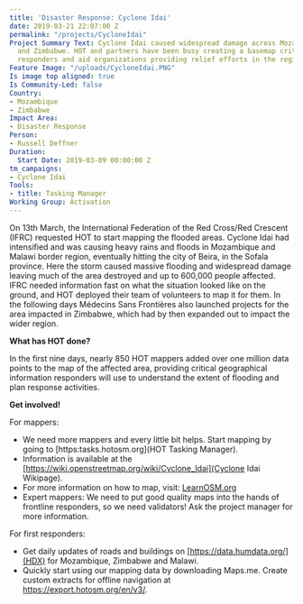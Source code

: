 ```yaml
---
title: 'Disaster Response: Cyclone Idai'
date: 2019-03-21 22:07:00 Z
permalink: "/projects/CycloneIdai"
Project Summary Text: Cyclone Idai caused widespread damage across Mozambique, Malawi
  and Zimbabwe. HOT and partners have been busy creating a basemap critical for first
  responders and aid organizations providing relief efforts in the region.
Feature Image: "/uploads/CycloneIdai.PNG"
Is image top aligned: true
Is Community-Led: false
Country:
- Mozambique
- Zimbabwe
Impact Area:
- Disaster Response
Person:
- Russell Deffner
Duration:
  Start Date: 2019-03-09 00:00:00 Z
tm_campaigns:
- Cyclone Idai
Tools:
- title: Tasking Manager
Working Group: Activation
---
```


On 13th March, the International Federation of the Red Cross/Red Crescent (IFRC) requested HOT to start mapping the flooded areas. Cyclone Idai had intensified and was causing heavy rains and floods in Mozambique and Malawi border region, eventually hitting the city of Beira, in the Sofala province. Here the storm caused massive flooding and widespread damage leaving much of the area destroyed and up to 600,000 people affected. IFRC needed information fast on what the situation looked like on the ground, and HOT deployed their team of volunteers to map it for them.
In the following days Médecins Sans Frontières also launched projects for the area impacted in Zimbabwe, which had by then expanded out to impact the wider region.

**What has HOT done?**

In the first nine days, nearly 850 HOT mappers added over one million data points to the map of the affected area, providing critical geographical information responders will use to understand the extent of flooding and plan response activities.

**Get involved!**

For mappers:

 * We need more mappers and every little bit helps. Start mapping by going to [https:tasks.hotosm.org](HOT Tasking Manager).
 * Information is available at the [https://wiki.openstreetmap.org/wiki/Cyclone_Idai](Cyclone Idai Wikipage).
 * For more information on how to map, visit: [LearnOSM.org](learnosm.org)
 * Expert mappers: We need to put good quality maps into the hands of frontline responders, so we need validators! Ask the project manager for more information.

For first responders:

 * Get daily updates of roads and buildings on [https://data.humdata.org/](HDX) for Mozambique, Zimbabwe and Malawi.
 * Quickly start using our mapping data by downloading Maps.me. Create custom extracts for offline navigation at https://export.hotosm.org/en/v3/.